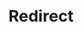 ﻿---
layout: src/layouts/Redirect.astro
title: Redirect
redirect: https://octopus.com/docs/projects/steps/configuration-features/configuration-transforms/index
pubDate:  2023-01-01
navSearch: false
navSitemap: false
navMenu: false
---
